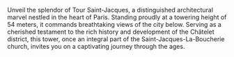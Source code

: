 Unveil the splendor of Tour Saint-Jacques, a distinguished architectural marvel nestled in the heart of Paris. Standing proudly at a towering height of 54 meters, it commands breathtaking views of the city below. Serving as a cherished testament to the rich history and development of the Châtelet district, this tower, once an integral part of the Saint-Jacques-La-Boucherie church, invites you on a captivating journey through the ages.
